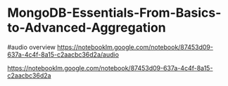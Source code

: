 # MongoDB-Essentials-From-Basics-to-Advanced-Aggregation

#audio overview
https://notebooklm.google.com/notebook/87453d09-637a-4c4f-8a15-c2aacbc36d2a/audio


https://notebooklm.google.com/notebook/87453d09-637a-4c4f-8a15-c2aacbc36d2a
